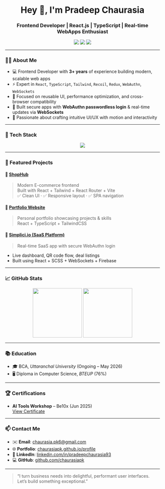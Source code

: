 <h1 align="center">Hey 👋, I'm Pradeep Chaurasia</h1>
<h3 align="center">Frontend Developer | React.js | TypeScript | Real-time WebApps Enthusiast</h3>

<p align="center">
  <a href="mailto:chaurasia.pk6@gmail.com"><img src="https://img.shields.io/badge/Gmail-red?style=for-the-badge&logo=gmail&logoColor=white" /></a>
  <a href="https://linkedin.com/in/pradeepchaurasia93" target="_blank"><img src="https://img.shields.io/badge/LinkedIn-blue?style=for-the-badge&logo=linkedin&logoColor=white" /></a>
  <a href="https://chaurasiapk.github.io/profile" target="_blank"><img src="https://img.shields.io/badge/Portfolio-black?style=for-the-badge&logo=vercel&logoColor=white" /></a>
</p>

---

### 🧑‍💻 About Me
- 💻 Frontend Developer with **3+ years** of experience building modern, scalable web apps  
- ⚡ Expert in `React`, `TypeScript`, `Tailwind`, `Recoil`, `Redux`, `WebAuthn`, `WebSockets`
- 🧠 Focused on reusable UI, performance optimization, and cross-browser compatibility
- 🔐 Built secure apps with **WebAuthn passwordless login** & real-time updates via **WebSockets**
- 🧩 Passionate about crafting intuitive UI/UX with motion and interactivity

---

### 🚀 Tech Stack

<p align="center">
  <img src="https://skillicons.dev/icons?i=react,typescript,javascript,tailwind,scss,redux,vite,websocket,nodejs,express,git" />
</p>

---

### 🌟 Featured Projects

#### 🛒 [ShopHub](https://shop-hub-nine.vercel.app)
> Modern E-commerce frontend  
Built with React + Tailwind + React Router + Vite  
✅ Clean UI · ✅ Responsive layout · ✅ SPA navigation

#### 🎨 [Portfolio Website](https://chaurasiapk.github.io/profile)
> Personal portfolio showcasing projects & skills  
React + TypeScript + TailwindCSS

#### 🔐 [Simplici.io (SaaS Platform)](https://app.simplici.io)
> Real-time SaaS app with secure WebAuthn login  
- Live dashboard, QR code flow, deal listings  
- Built using React + SCSS + WebSockets + Firebase

---

### 📈 GitHub Stats

<p align="center">
  <img src="https://github-readme-stats.vercel.app/api?username=chaurasiapk&show_icons=true&theme=radical" height="160" />
  <img src="https://github-readme-stats.vercel.app/api/top-langs/?username=chaurasiapk&layout=compact&theme=radical" height="160" />
</p>

---

### 📚 Education

- 🎓 BCA, *Uttaranchal University* (Ongoing – May 2026)  
- 🖥 Diploma in Computer Science, *BTEUP* (76%)

---

### 🏆 Certifications

- **AI Tools Workshop** – Be10x (Jun 2025)  
  [View Certificate](https://shorturl.at/oBf7n)

---

### 📫 Contact Me
- ✉️ **Email**: chaurasia.pk6@gmail.com  
- 🌐 **Portfolio**: [chaurasiapk.github.io/profile](https://chaurasiapk.github.io/profile)  
- 💼 **LinkedIn**: [linkedin.com/in/pradeepchaurasia93](https://www.linkedin.com/in/pradeepchaurasia93/)  
- 💻 **GitHub**: [github.com/chaurasiapk](https://github.com/chaurasiapk)

---

> “I turn business needs into delightful, performant user interfaces. Let’s build something exceptional.”
